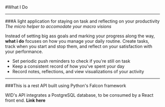 #What I Do

----
###A light application for staying on task and reflecting on your productivity
*The micro helper to accomodate your macro visions*

Instead of setting big ass goals and marking your progress along the way, **what i do** focuses on how you manage your daily routine. Create tasks, track when you start and stop them, and reflect on your satisfaction with your performance.

* Set periodic push reminders to check if you're still on task
* Keep a consistent record of how you've spent your day
* Record notes, reflections, and view visualizations of your activity

----
###This is a rest API built using Python's Falcon framework

WID's API integrates a PostgreSQL database, to be consumed by a React front end. **Link here**